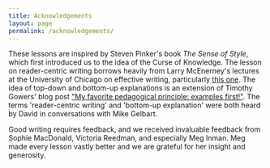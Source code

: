 ```yaml
---
title: Acknowledgements
layout: page
permalink: /acknowledgements/
---
```


These lessons are inspired by Steven Pinker's book _The Sense of Style_, which first introduced us to the idea of the Curse of Knowledge. The lesson on reader-centric writing borrows heavily from Larry McEnerney's lectures at the University of Chicago on effective writing, particularly [this one](https://www.youtube.com/watch?v=vtIzMaLkCaM). The idea of top-down and bottom-up explanations is an extension of Timothy Gowers' blog post ["My favorite pedagogical principle: examples first!"](https://gowers.wordpress.com/2007/10/19/my-favourite-pedagogical-principle-examples-first/). The terms 'reader-centric writing' and 'bottom-up explanation' were both heard by David in conversations with Mike Gelbart.

Good writing requires feedback, and we received invaluable feedback from Sophie MacDonald, Victoria Reedman, and especially Meg Inman. Meg made every lesson vastly better and we are grateful for her insight and generosity.